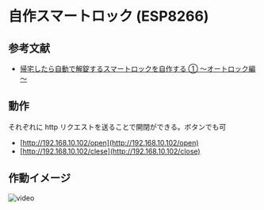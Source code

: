 # 自作スマートロック (ESP8266)

## 参考文献

- [帰宅したら自動で解錠するスマートロックを自作する ① ～オートロック編～](https://ppdr.softether.net/smartlock-1)

## 動作

それぞれに http リクエストを送ることで開閉ができる。ボタンでも可

- [http://192.168.10.102/open](http://192.168.10.102/open)
- [http://192.168.10.102/clese](http://192.168.10.102/close)

## 作動イメージ

![video](https://thumbs.gfycat.com/ThankfulImaginativeCarpenterant-size_restricted.gif)
